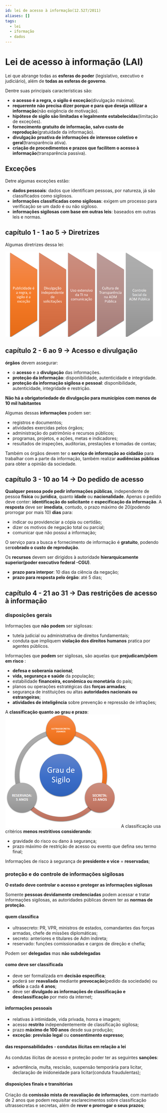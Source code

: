 ```yaml
---
id: lei de acesso à informação(12.527/2011)
aliases: []
tags:
  - lei
  - iformação
  - dados
---
```


# Lei de acesso à informação (LAI)

Lei que abrange todas as **esferas do poder** (legislativo, executivo e judiciário), além de **todas as esferas de governo**.

Dentre suas principais características são:

- **o acesso é a regra, o sigilo é exceção**(divulgação máxima).
- **requerente não precisa dizer porque e para que deseja utilizar a informação**(não exigência de motivação).
- **hipótese de sigilo são limitadas e legalmente estabelecidas**(limitação de exceções).
- **fornecimento gratuito de informação, salvo custo de reprodução**(gratuidade da informação).
- **divulgação proativa de informações de interesse coletivo e geral**(transparência ativa).
- **criação de procedimentos e prazos que facilitem o acesso à informação**(transparência passiva).

## Exceções

Detre algumas exceções estão:

- **dados pessoais**: dados que identificam pessoas, por natureza, já são classificados como sigilosos.
- **informações classificadas como sigilosas**: exigem um processo para verificação se um dado é ou não sigiloso.
- **informações sigilosas com base em outras leis**: baseados em outras leis e normas.

## capítulo 1 - 1 ao 5 -> Diretrizes

Algumas diretrizes dessa lei:

![diretrizes da lei de acesso à informação](./diretrizes-lai.png)

## capítulo 2 - 6 ao 9 -> Acesso e divulgação

**órgãos** devem assegurar:

- o **acesso** e a **divulgação** das informações.
- **proteção da informação**: disponibilidade, autenticidade e integridade.
- **proteção da informação sigilosa e pessoal**: disponibilidade, autenticidade, integridade e restrição.

**Não há a obrigatoriedade de divulgação para municípios com menos de 10 mil habitantes**

Algumas dessas **informações** podem ser:

- registros e documentos;
- atividades exercidas pelos órgãos;
- administração do patrimônio e recursos públicos;
- programas, projetos, e ações, metas e indicadores;
- resultados de inspeções, auditorias, prestações e tomadas de contas;

Também os órgãos devem ter o **serviço de informação ao cidadão** para trabalhar com a parte da informação, também realizar **audiências públicas** para obter a opinião da sociedade.

## capítulo 3 - 10 ao 14 -> Do pedido de acesso

**Qualquer pessoa pode pedir informações públicas**, independente de pessoa **física** ou **jurídica**, quanto **idade** ou **nacionalidade**.
Apenas o pedido deve conter: **identificação do solicitante** e **especificação da informação**.
A **resposta** deve ser **imediata**, contudo, o prazo máximo de 20(podendo prorrogar por mais 10) **dias** para:

- indicar ou providenciar a cópia ou certidão;
- dizer os motivos de negação total ou parcial;
- comunicar que não possui a informação;

O serviço para a busca e fornecimento de informação é **gratuito**, podendo ser**cobrado o custo de reprodução**.

Os **recursos** devem ser dirigidos à autoridade **hierarquicamente superior(poder executivo federal -CGU)**.

- **prazo para interpor**: 10 dias da ciência da negação;
- **prazo para resposta pelo órgão**: até 5 dias;

## capítulo 4 - 21 ao 31 -> Das restrições de acesso à informação

### disposições gerais

Informações que **não podem** ser sigilosas:

- tutela judicial ou administrativa de direitos fundamentais;
- conduta que impliquem **violação dos direitos humanos** pratica por agentes públicos.

Informações que **podem** ser sigilosas, são aquelas que **prejudicam/põem em risco** :

- **defesa e soberania nacional**;
- **vida, segurança e saúde** da população;
- estabilidade **financeira, econômica ou monetária** do país;
- planos ou operações estratégicas das **forças armadas**;
- segurança de instituições ou altas **autoridades nacionais ou estrangeiras**;
- **atividades de inteligência** sobre prevenção e repressão de infrações;

A **classificação quanto ao grau e prazo**:
![grau e tempo de não acesso às informações sigilosas](./grau-tempo-sigiloso.png)
A classificação usa critérios **menos restritivos considerando**:

- gravidade do risco ou dano à segurança;
- prazo máximo de restrição de acesso ou evento que defina seu termo final;

Informações de risco à segurança de **presidente e vice** = **reservadas**;

### proteção e do controle de informações sigilosas

**O estado deve controlar o acesso e proteger as informações sigilosas**

Somente **pessoas devidamente credenciadas** podem acessar e tratar informações sigilosas, as autoridades públicas devem ter as **normas de proteção**.

#### quem classifica

- ultrasecreto: PR, VPR, ministros de estados, comandantes das forças armadas, chefe de missões diplomáticas;
- secreto: anteriores e titulares de Adm indireta;
- reservado: funções comissionadas e cargos de direção e chefia;

Podem ser **delegadas** mas **não subdelegadas**

#### como deve ser classificada

- deve ser formalizada em **decisão específica**;
- poderá ser **reavaliada** mediante **provocação**(pedido da sociedade) ou **ofício** a cada **4 anos**;
- deve ser **divulgado as informações de classificação e desclassificação** por meio da internet;

#### informações pessoais

- relativas à intimidade, vida privada, honra e imagem;
- acesso **restrito** independentemente de classificação sigilosa;
- prazo **máximo de 100 anos** desde sua produção;
- **exceção**: **previsão legal** ou **consentimento expresso**;

#### das responsabilidades - condutas ilícitas em relação a lei

As condutas ilícitas de acesso e proteção poder ter as seguintes **sanções**:

- advertência, multa, rescisão, suspensão temporária para licitar, declaração de inidoneidade para licitar(conduta fraudulentas);

#### disposições finais e transitórias

Criação da **comissão mista de reavaliação de informações**, com mantado de 2 anos que podem requisitar esclarecimentos sobre classificação ultrassecretas e secretas, além de **rever e prorrogar o seus prazos**;
